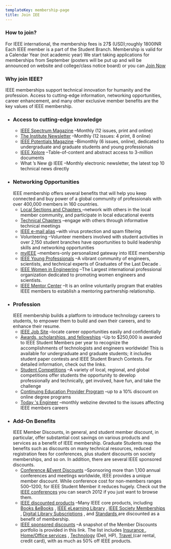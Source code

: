 ```yaml
---
templateKey: membership-page
title: Join IEE
---
```

### How to join?

For IEEE international, the membership fees is 27$ (USD);roughly 1800INR Each IEEE member is a part of the Student Branch. Membership is valid for a Calendar Year (not academic year) We start taking applications for memberships from September (posters will be put up and will be announced on website and college/class notice board) or you can [Join Now](http://www.ieee.org/membership_services/membership/join/index.html)

### Why join IEEE?

IEEE memberships support technical innovation for humanity and the profession. Access to cutting-edge information, networking opportunities, career enhancement, and many other exclusive member benefits are the key values of IEEE membership.

* ### Access to cutting-edge knowledge
  * [IEEE Spectrum Magazine](http://www.ieee.org/publications_standards/index.html) –Monthly (12 issues, print and online)
  * [The Institute Newsletter](http://www.ieee.org/publications_standards/index.html) –Monthly (12 issues: 4 print, 8 online)
  * [IEEE Potentials Magazine](http://www.ieee.org/membership_services/membership/students/potentials.html) –Bimonthly (6 issues, online), dedicated to undergraduate and graduate students and young professionals
  * [IEEE Xplore](http://www.ieee.org/publications_standards/index.html) –Table-of-content and abstract access to 3-million documents
  * What ’s New @ IEEE –Monthly electronic newsletter, the latest top 10 technical news directly
* ### Networking Opportunities
  IEEE membership offers several benefits that will help you keep connected and buy power of a global community of professionals with over 400,000 members in 160 countries.
  * [Local Sections and Chapters ](http://www.ieee.org/web/membership/benefits/products/prod_sections.html)–network with others in the local member community, and participate in local educational events
  * [Technical Chapters](http://www.ieee.org/web/membership/benefits/products/prod_chapters.html) –engage with others through informative technical meetings
  * [IEEE e-mail alias](http://www.ieee.org/web/membership/benefits/products/prod_emailalias.html) –with virus protection and spam filtering
  * Volunteering –Volunteer members involved with student activities in over 2,150 student branches have opportunities to build leadership skills and networking opportunities
  * [myIEEE](http://www.ieee.org/membership_services/membership/students/index.html) –members-only personalized gateway into IEEE membership
  * [IEEE Young Professionals](http://www.ieee.org/membership_services/membership/gold/index.html) –A vibrant community of engineers, scientists, and technical experts of Graduates of the Last Decade .
  * [IEEE Women in Engineering](http://www.ieee.org/membership_services/membership/women/DF_IEEE_MIG_MCT_99124) –The Largest international professional organization dedicated to promoting women engineers and scientists.
  * [IEEE Mentor Center](http://www.ieee.org/membership_services/membership/young_professionals/mentoring_connection.html?WT.mc_id=fm2_joi_vis) –It is an online voluntarily program that enables IEEE members to establish a mentoring partnership relationship.
* ### Profession
  IEEE membership builds a platform to introduce technology careers to students, to empower them to build and own their careers, and to enhance their resume.
  * [IEEE Job Site](http://careers.ieee.org/) –locate career opportunities easily and confidentially
  * [Awards, scholarships, and fellowships](http://www.ieee.org/membership_services/membership/students/awards/index.html) –Up to $250,000 is awarded to IEEE Student Members per year to recognize the accomplishments of technologists and engineers worldwide! This is available for undergraduate and graduate students; it includes student paper contests and IEEE Student Branch Contests. For detailed information, check out the links.
  * [Student Competitions](http://www.ieee.org/membership_services/membership/students/competitions/index.html) –A variety of local, regional, and global competitions offer students the opportunity to develop professionally and technically, get involved, have fun, and take the challenge
  * [Continuing Education Provider Program](http://www.ieee.org/education_careers/education/partners/index.html) –up to a 10% discount on online degree programs
  * [Today 's Engineer](http://www.ieee.org/web/membership/benefits/products/prod_usatodayeng.html) –monthly webzine devoted to the issues affecting IEEE members careers
* ### Add-On Benefits
  IEEE Member Discounts, in general, and student member discount, in particular, offer substantial cost savings on various products and services as a benefit of IEEE membership. Graduate Students reap the benefits such as discounts on many technical resources, reduced registration fees for conferences, plus student discounts on society memberships, and so on. In addition, there are several IEEE sponsored discounts.
  * [Conference &Event Discounts](http://www.ieee.org/conferences_events/index.html) –Sponsoring more than 1,100 annual conferences and meetings worldwide, IEEE provides a unique member discount. While conference cost for non-members ranges $500 –$1200, for IEEE Student Member it reduces hugely. Check out the[ IEEE conferences](http://www.ieee.org/web/conferences/search/index.html) you can search 2012 if you just want to browse them.
  * [IEEE discounted products](http://www.ieee.org/membership_services/membership/discounts/index.html) –Many IEEE core products, including [Books &eBooks](http://www.ieee.org/publications_standards/publications/books/index_books.html) , [IEEE eLearning Library](http://www.ieee.org/education_careers/education/elearning_library/index.html) , [IEEE Society Memberships](http://www.ieee.org/societies_communities/SocietiesandCommunitiesLandingPage_20101209134921) , [Digital Library Subscriptions](http://www.ieee.org/publications_standards/publications/subscriptions/index_%20subscriptions.html) , and [Standards ](http://www.ieee.org/about/volunteers/training/standards/DF_IEEE_MIG_MCT_90595)are discounted as a benefit of membership.
  * [IEEE sponsored discounts](http://www.ieee.org/membership_services/membership/discounts/index.html) –A snapshot of the Member Discounts portfolio is provided in this link. The list includes [Insurance ](http://www.ieee.org/membership_services/membership/discounts/group_insurance.html), [Home/Office services](http://www.ieee.org/membership_services/membership/discounts/secure/home_office.html) , [Technology](http://www.ieee.org/membership_services/membership/discounts/secure/technology.html) (Dell, HP), [Travel ](http://www.ieee.org/membership_services/membership/discounts/secure/travel_discounts.html)(car rental, credit card), with as much as 50% off IEEE products.
